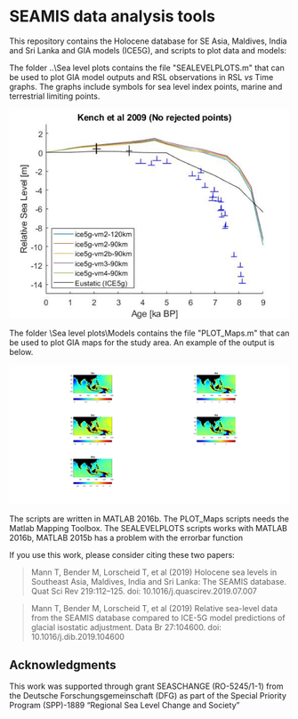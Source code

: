 # SEAMIS data analysis tools
This repository contains the Holocene database for SE Asia, Maldives, India and Sri Lanka and GIA models (ICE5G), and scripts to plot data and models:

The folder ..\Sea level plots contains the file "SEALEVELPLOTS.m" that can be used to plot GIA model outputs and RSL observations in RSL *vs* Time graphs. The graphs include symbols for sea level index points, marine and terrestrial limiting points.

![Results_1](https://github.com/Alerovere/SEAMIS/blob/master/Sea%20level%20plots/Images/Example_SL_plot.jpg)

The folder \Sea level plots\Models contains the file "PLOT_Maps.m" that can be used to plot GIA maps for the study area. An example of the output is below.</br>

![Results_1](https://github.com/Alerovere/SEAMIS/blob/master/Sea%20level%20plots/Images/Example_map.jpg)

The scripts are written in MATLAB 2016b.
The PLOT_Maps scripts needs the Matlab Mapping Toolbox. 
The SEALEVELPLOTS scripts works with MATLAB 2016b, MATLAB 2015b has a problem with the errorbar function
 
If you use this work, please consider citing these two papers:
> Mann T, Bender M, Lorscheid T, et al (2019) Holocene sea levels in Southeast Asia, Maldives, India and Sri Lanka: The SEAMIS database. Quat Sci Rev 219:112–125. doi: 10.1016/j.quascirev.2019.07.007</br>

> Mann T, Bender M, Lorscheid T, et al (2019) Relative sea-level data from the SEAMIS database compared to ICE-5G model predictions of glacial isostatic adjustment. Data Br 27:104600. doi: 10.1016/j.dib.2019.104600

## Acknowledgments
This work was supported through grant SEASCHANGE (RO-5245/1-1) from the Deutsche Forschungsgemeinschaft (DFG) as part of the Special Priority Program (SPP)-1889 “Regional Sea Level Change and Society”


